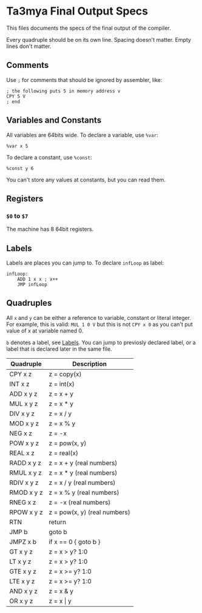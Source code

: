 # Ta3mya Final Output Specs
This files documents the specs of the final output of the compiler.

Every quadruple should be on its own line.
Spacing doesn't matter.
Empty lines don't matter.

## Comments
Use `;` for comments that should be ignored by assembler, like:
```
; the following puts 5 in memory address v
CPY 5 V
; end
```

## Variables and Constants
All variables are 64bits wide.
To declare a variable, use `%var`:
```
%var x 5
```

To declare a constant, use `%const`:
```
%const y 6
```

You can't store any values at constants, but you can read them.

## Registers
### `$0` to `$7`
The machine has 8 64bit registers.

## Labels
Labels are places you can jump to.
To declare `infLoop` as label:
```
infLoop:
    ADD 1 x x ; x++
    JMP infLoop
```

## Quadruples
All `x` and `y` can be either a reference to variable, constant or literal integer.
For example, this is valid: `MUL 1 0 V` but this is not `CPY x 0` as you can't put value of x at variable named 0.

`b` denotes a label, see [Labels](#labels).
You can jump to previosly declared label, or a label that is declared later in the same file.

| Quadruple  | Description                  |
|------------|------------------------------|
| CPY  x z   | z = copy(x)                  |
| INT  x z   | z = int(x)                   |
| ADD  x y z | z = x + y                    |
| MUL  x y z | z = x * y                    |
| DIV  x y z | z = x / y                    |
| MOD  x y z | z = x % y                    |
| NEG  x z   | z = -x                       |
| POW  x y z | z = pow(x, y)                |
| REAL x z   | z = real(x)                  |
| RADD x y z | z = x + y     (real numbers) |
| RMUL x y z | z = x * y     (real numbers) |
| RDIV x y z | z = x / y     (real numbers) |
| RMOD x y z | z = x % y     (real numbers) |
| RNEG x z   | z = -x        (real numbers) |
| RPOW x y z | z = pow(x, y) (real numbers) |
| RTN        | return                       |
| JMP  b     | goto b                       |
| JMPZ x b   | if x == 0 { goto b }         |
| GT   x y z | z = x >  y? 1:0              |
| LT   x y z | z = x >  y? 1:0              |
| GTE  x y z | z = x >= y? 1:0              |
| LTE  x y z | z = x >= y? 1:0              |
| AND  x y z | z = x & y                    |
| OR   x y z | z = x \| y                   |
